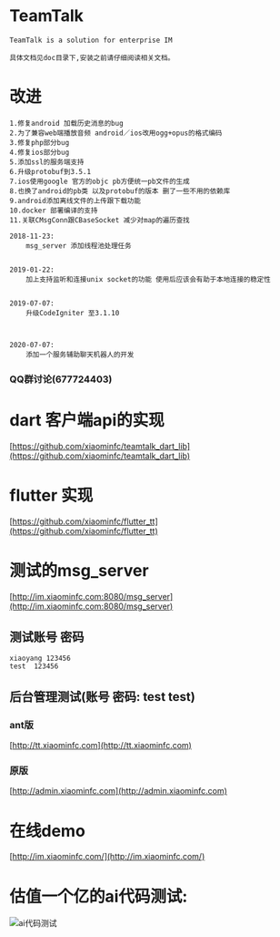# TeamTalk
	TeamTalk is a solution for enterprise IM
	
	具体文档见doc目录下,安装之前请仔细阅读相关文档。

# 改进

~~~~
1.修复android 加载历史消息的bug
2.为了兼容web端播放音频 android／ios改用ogg+opus的格式编码
3.修复php部分bug
4.修复ios部分bug
5.添加ssl的服务端支持
6.升级protobuf到3.5.1
7.ios使用google 官方的objc pb方便统一pb文件的生成
8.也换了android的pb类 以及protobuf的版本 删了一些不用的依赖库
9.android添加离线文件的上传跟下载功能
10.docker 部署编译的支持
11.关联CMsgConn跟CBaseSocket 减少对map的遍历查找
~~~~

~~~~
2018-11-23:
	msg_server 添加线程池处理任务


2019-01-22:
	加上支持监听和连接unix socket的功能 使用后应该会有助于本地连接的稳定性


2019-07-07:
	升级CodeIgniter 至3.1.10



2020-07-07:
	添加一个服务辅助聊天机器人的开发

~~~~

### QQ群讨论(677724403)



# dart 客户端api的实现

[https://github.com/xiaominfc/teamtalk_dart_lib](https://github.com/xiaominfc/teamtalk_dart_lib)


# flutter 实现
[https://github.com/xiaominfc/flutter_tt](https://github.com/xiaominfc/flutter_tt)

# 测试的msg_server

[http://im.xiaominfc.com:8080/msg_server](http://im.xiaominfc.com:8080/msg_server)

## 测试账号 密码
~~~~
xiaoyang 123456
test  123456
~~~~

## 后台管理测试(账号 密码: test test)

### ant版
[http://tt.xiaominfc.com](http://tt.xiaominfc.com)


### 原版
[http://admin.xiaominfc.com](http://admin.xiaominfc.com)




# 在线demo

[http://im.xiaominfc.com/](http://im.xiaominfc.com/)


# 估值一个亿的ai代码测试:
![ai代码测试](https://raw.githubusercontent.com/xiaominfc/TeamTalk/master/android_test_ai.png)




